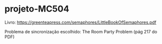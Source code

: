 # projeto-MC504

Livro: https://greenteapress.com/semaphores/LittleBookOfSemaphores.pdf

Problema de sincronização escolhido: The Room Party Problem (pág 217 do PDF)

